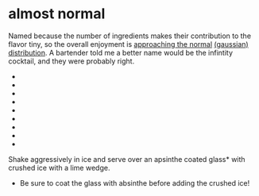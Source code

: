 almost normal
====

Named because the number of ingredients makes their contribution to the flavor tiny, so the overall enjoyment is [approaching the normal](https://www.google.com/search?q=normal+approximation) [(gaussian) distribution](https://en.wikipedia.org/wiki/Normal_distribution). A bartender told me a better name would be the infintity cocktail, and they were probably right. 

-
-
-
-
-
-
-
-
-


Shake aggressively in ice and serve over an apsinthe coated glass* with crushed ice with a lime wedge.

* Be sure to coat the glass with absinthe before adding the crushed ice!
